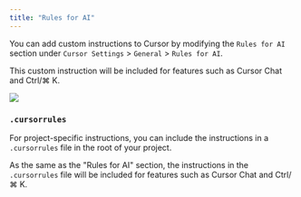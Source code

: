 ```yaml
---
title: "Rules for AI"
---
```


You can add custom instructions to Cursor by modifying the `Rules for AI` section under `Cursor Settings` > `General` > `Rules for AI`.

This custom instruction will be included for features such as Cursor Chat and Ctrl/⌘ K.

<Frame>
<img src="/images/context/rules-for-ai.png" />
</Frame>

### `.cursorrules`

For project-specific instructions, you can include the instructions in a `.cursorrules` file in the root of your project.

As the same as the "Rules for AI" section, the instructions in the `.cursorrules` file will be included for features such as Cursor Chat and Ctrl/⌘ K.